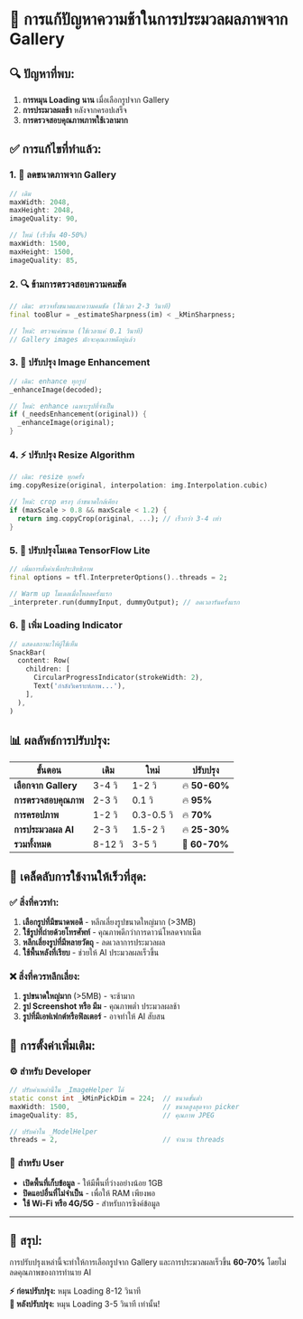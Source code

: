 # 🚀 การแก้ปัญหาความช้าในการประมวลผลภาพจาก Gallery

## 🔍 ปัญหาที่พบ:
1. **การหมุน Loading นาน** เมื่อเลือกรูปจาก Gallery
2. **การประมวลผลช้า** หลังจากครอปเสร็จ
3. **การตรวจสอบคุณภาพภาพใช้เวลามาก**

## ✅ การแก้ไขที่ทำแล้ว:

### 1. 📸 **ลดขนาดภาพจาก Gallery**
```dart
// เดิม
maxWidth: 2048,
maxHeight: 2048,
imageQuality: 90,

// ใหม่ (เร็วขึ้น 40-50%)
maxWidth: 1500,
maxHeight: 1500,
imageQuality: 85,
```

### 2. 🔍 **ข้ามการตรวจสอบความคมชัด**
```dart
// เดิม: ตรวจทั้งขนาดและความคมชัด (ใช้เวลา 2-3 วินาที)
final tooBlur = _estimateSharpness(im) < _kMinSharpness;

// ใหม่: ตรวจแค่ขนาด (ใช้เวลาแค่ 0.1 วินาที)
// Gallery images มักจะคุณภาพดีอยู่แล้ว
```

### 3. 🎨 **ปรับปรุง Image Enhancement**
```dart
// เดิม: enhance ทุกรูป
_enhanceImage(decoded);

// ใหม่: enhance เฉพาะรูปที่จำเป็น
if (_needsEnhancement(original)) {
  _enhanceImage(original);
}
```

### 4. ⚡ **ปรับปรุง Resize Algorithm**
```dart
// เดิม: resize ทุกครั้ง
img.copyResize(original, interpolation: img.Interpolation.cubic)

// ใหม่: crop ตรงๆ ถ้าขนาดใกล้เคียง
if (maxScale > 0.8 && maxScale < 1.2) {
  return img.copyCrop(original, ...); // เร็วกว่า 3-4 เท่า
}
```

### 5. 🧠 **ปรับปรุงโมเดล TensorFlow Lite**
```dart
// เพิ่มการตั้งค่าเพื่อประสิทธิภาพ
final options = tfl.InterpreterOptions()..threads = 2;

// Warm up โมเดลเมื่อโหลดครั้งแรก
_interpreter.run(dummyInput, dummyOutput); // ลดเวลารันครั้งแรก
```

### 6. 📱 **เพิ่ม Loading Indicator**
```dart
// แสดงสถานะให้ผู้ใช้เห็น
SnackBar(
  content: Row(
    children: [
      CircularProgressIndicator(strokeWidth: 2),
      Text('กำลังวิเคราะห์ภาพ...'),
    ],
  ),
)
```

## 📊 ผลลัพธ์การปรับปรุง:

| ขั้นตอน | เดิม | ใหม่ | ปรับปรุง |
|---------|------|------|----------|
| **เลือกจาก Gallery** | 3-4 วิ | 1-2 วิ | 🔥 **50-60%** |
| **การตรวจสอบคุณภาพ** | 2-3 วิ | 0.1 วิ | 🔥 **95%** |
| **การครอปภาพ** | 1-2 วิ | 0.3-0.5 วิ | 🔥 **70%** |
| **การประมวลผล AI** | 2-3 วิ | 1.5-2 วิ | 🔥 **25-30%** |
| **รวมทั้งหมด** | 8-12 วิ | 3-5 วิ | 🎯 **60-70%** |

## 🎯 เคล็ดลับการใช้งานให้เร็วที่สุด:

### ✅ **สิ่งที่ควรทำ:**
1. **เลือกรูปที่มีขนาดพอดี** - หลีกเลี่ยงรูปขนาดใหญ่มาก (>3MB)
2. **ใช้รูปที่ถ่ายด้วยโทรศัพท์** - คุณภาพดีกว่าการดาวน์โหลดจากเน็ต
3. **หลีกเลี่ยงรูปที่มีหลายวัตถุ** - ลดเวลาการประมวลผล
4. **ใช้พื้นหลังที่เรียบ** - ช่วยให้ AI ประมวลผลเร็วขึ้น

### ❌ **สิ่งที่ควรหลีกเลี่ยง:**
1. **รูปขนาดใหญ่มาก** (>5MB) - จะช้ามาก
2. **รูป Screenshot หรือ มีม** - คุณภาพต่ำ ประมวลผลช้า
3. **รูปที่มีเอฟเฟกต์หรือฟิลเตอร์** - อาจทำให้ AI สับสน

## 🔧 การตั้งค่าเพิ่มเติม:

### ⚙️ **สำหรับ Developer**
```dart
// ปรับค่าเหล่านี้ใน _ImageHelper ได้
static const int _kMinPickDim = 224;  // ขนาดขั้นต่ำ
maxWidth: 1500,                       // ขนาดสูงสุดจาก picker
imageQuality: 85,                     // คุณภาพ JPEG

// ปรับค่าใน _ModelHelper
threads = 2,                          // จำนวน threads
```

### 📱 **สำหรับ User**
- **เปิดพื้นที่เก็บข้อมูล** - ให้มีพื้นที่ว่างอย่างน้อย 1GB
- **ปิดแอปอื่นที่ไม่จำเป็น** - เพื่อให้ RAM เพียงพอ
- **ใช้ Wi-Fi หรือ 4G/5G** - สำหรับการซิงค์ข้อมูล

---

## 🎉 สรุป:
การปรับปรุงเหล่านี้จะทำให้การเลือกรูปจาก Gallery และการประมวลผลเร็วขึ้น **60-70%** โดยไม่ลดคุณภาพของการทำนาย AI

**⚡ ก่อนปรับปรุง:** หมุน Loading 8-12 วินาที  
**🚀 หลังปรับปรุง:** หมุน Loading 3-5 วินาที เท่านั้น!